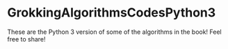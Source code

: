 # GrokkingAlgorithmsCodesPython3
 
 These are the Python 3 version of some of the algorithms in the book! Feel free to share!
